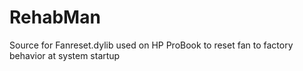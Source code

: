 # RehabMan
Source for Fanreset.dylib used on HP ProBook to reset fan to factory behavior at system startup
